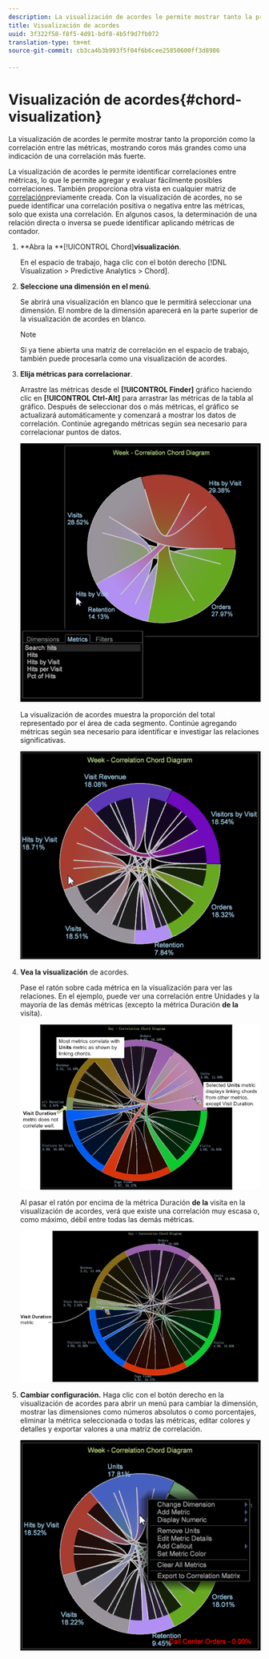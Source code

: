 ```yaml
---
description: La visualización de acordes le permite mostrar tanto la proporción como la correlación entre las métricas, mostrando coros más grandes como una indicación de una correlación más fuerte.
title: Visualización de acordes
uuid: 3f322f58-f8f5-4d91-bdf8-4b5f9d7fb072
translation-type: tm+mt
source-git-commit: cb3ca4b3b993f5f04f6b6cee25850600ff3d8986

---
```



# Visualización de acordes{#chord-visualization}

La visualización de acordes le permite mostrar tanto la proporción como la correlación entre las métricas, mostrando coros más grandes como una indicación de una correlación más fuerte.

La visualización de acordes le permite identificar correlaciones entre métricas, lo que le permite agregar y evaluar fácilmente posibles correlaciones. También proporciona otra vista en cualquier matriz de [correlación](https://docs.adobe.com/content/help/en/data-workbench/using/client/analysis-visualizations/correlation-analysis/c-correlation-analysis.html)previamente creada. Con la visualización de acordes, no se puede identificar una correlación positiva o negativa entre las métricas, solo que exista una correlación. En algunos casos, la determinación de una relación directa o inversa se puede identificar aplicando métricas de contador.

1. **Abra la **[!UICONTROL Chord]**visualización**.

   En el espacio de trabajo, haga clic con el botón derecho [!DNL Visualization > Predictive Analytics > Chord].

1. **Seleccione una dimensión en el menú**.

   Se abrirá una visualización en blanco que le permitirá seleccionar una dimensión. El nombre de la dimensión aparecerá en la parte superior de la visualización de acordes en blanco.

   >[!NOTE]
   >
   >Si ya tiene abierta una matriz de correlación en el espacio de trabajo, también puede procesarla como una visualización de acordes.

1. **Elija métricas para correlacionar**.

   Arrastre las métricas desde el **[!UICONTROL Finder]** gráfico haciendo clic en **[!UICONTROL Ctrl-Alt]** para arrastrar las métricas de la tabla al gráfico. Después de seleccionar dos o más métricas, el gráfico se actualizará automáticamente y comenzará a mostrar los datos de correlación. Continúe agregando métricas según sea necesario para correlacionar puntos de datos.

   ![](assets/chord_drag_metric.png)

   La visualización de acordes muestra la proporción del total representado por el área de cada segmento. Continúe agregando métricas según sea necesario para identificar e investigar las relaciones significativas.

   ![](assets/chord_selected.png)

1. **Vea la visualización** de acordes.

   Pase el ratón sobre cada métrica en la visualización para ver las relaciones. En el ejemplo, puede ver una correlación entre Unidades y la mayoría de las demás métricas (excepto la métrica Duración **de la** visita).

   ![](assets/chord_visualization_1.png)

   Al pasar el ratón por encima de la métrica Duración **de la** visita en la visualización de acordes, verá que existe una correlación muy escasa o, como máximo, débil entre todas las demás métricas.

   ![](assets/chord_visualization_2.png)

1. **Cambiar configuración.** Haga clic con el botón derecho en la visualización de acordes para abrir un menú para cambiar la dimensión, mostrar las dimensiones como números absolutos o como porcentajes, eliminar la métrica seleccionada o todas las métricas, editar colores y detalles y exportar valores a una matriz de correlación.

   ![](assets/chord_menu.png)


